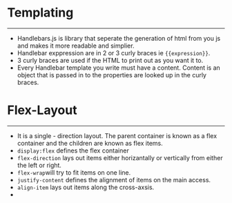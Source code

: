 # Templating
_____________

- Handlebars.js is library that seperate the generation of html from you js and makes it more readable and simplier.
- Handlebar exppression are in 2 or 3 curly braces ie `{{expression}}`.
- 3 curly braces are used if the HTML to print out as you want it to.
- Every Handlebar template you write must have a content. Content is an object that is passed in to the properties are looked up in the curly braces.

# Flex-Layout
_______________

-  It is a single - direction layout. The parent container is known as a flex container and the children are known as flex items.
- `display:flex` defines the flex container
- `flex-direction` lays out items either horizantally or vertically from either the left or right.
- `flex-wrap`will try to fit items on one line.
- `justify-content` defines the alignment of items on the main access.
- `align-item` lays out items along the cross-axsis.
-